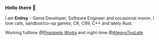 ### Hello there 👋

I am **Erdroy** - Game Developer, Software Engineer and occasional moron.
I love cats, sandbox/co-op games, C#, C99, C++ and lately Rust.

Working fulltime *@[Pineapple Works](https://github.com/Pineapple)* and night-time *@[AlwaysTooLate](https://github.com/AlwaysTooLate)*.
